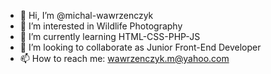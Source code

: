 - 👋  Hi, I’m @michal-wawrzenczyk
- 👀  I’m interested in Wildlife Photography
- 🌱  I’m currently learning HTML-CSS-PHP-JS
- 💞️  I’m looking to collaborate as Junior Front-End Developer
- 📫  How to reach me: wawrzenczyk.m@yahoo.com

<!---
michal-wawrzenczyk/michal-wawrzenczyk is a ✨ special ✨ repository because its `README.md` (this file) appears on your GitHub profile.
You can click the Preview link to take a look at your changes.
--->
